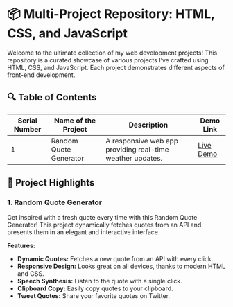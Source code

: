 # 📦 Multi-Project Repository: HTML, CSS, and JavaScript 

Welcome to the ultimate collection of my web development projects! This repository is a curated showcase of various projects I’ve crafted using HTML, CSS, and JavaScript. Each project demonstrates different aspects of front-end development.

## 🔍 Table of Contents

| Serial Number | Name of the Project | Description                                | Demo Link                    |
|---------------|---------------------|--------------------------------------------|------------------------------|
| 1             | Random Quote Generator         | A responsive web app providing real-time weather updates. | [Live Demo]([http://example.com/weather](https://random-quote-generator-six-omega.vercel.app/)) |


## 🌟 Project Highlights

### 1. Random Quote Generator
Get inspired with a fresh quote every time with this Random Quote Generator! This project dynamically fetches quotes from an API and presents them in an elegant and interactive interface.

**Features:**
- **Dynamic Quotes:** Fetches a new quote from an API with every click.
- **Responsive Design:** Looks great on all devices, thanks to modern HTML and CSS.
- **Speech Synthesis:** Listen to the quote with a single click.
- **Clipboard Copy:** Easily copy quotes to your clipboard.
- **Tweet Quotes:** Share your favorite quotes on Twitter.
